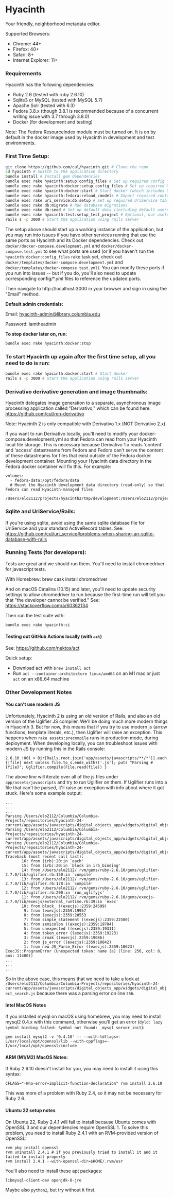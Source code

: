 # Hyacinth

Your friendly, neighborhood metadata editor.

Supported Browsers:
- Chrome: 44+
- Firefox: 40+
- Safari: 8+
- Internet Explorer: 11+

### Requirements
Hyacinth has the following dependencies:
- Ruby 2.6 (tested with ruby 2.6.10)
- Sqlite3 or MySQL (tested with MySQL 5.7)
- Apache Solr (tested with 6.3)
- Fedora 3.8.x (though 3.8.1 is recommended because of a concurrent writing issue with 3.7 through 3.8.0)
- Docker (for development and testing)

Note: The Fedora ResourceIndex module must be turned on.  It is on by default in the docker image used by Hyacinth in development and test environments.

### First Time Setup:
```sh
git clone https://github.com/cul/hyacinth.git # Clone the repo
cd hyacinth # Switch to the application directory
bundle install # Install gem dependencies
bundle exec rake hyacinth:setup:config_files # Set up required config files
bundle exec rake hyacinth:docker:setup_config_files # Set up required Docker config files
bundle exec rake hyacinth:docker:start # Start docker (which includes Solr, Fedora, and Redis)
bundle exec rake hyacinth:fedora:reload_cmodels # Import required content models into Fedora (Note: It is safe to ignore any "404 Resource Not Found" output messages encountered during this step. These are expected because the content models do not already exist in Fedora and therefore cannot be found.)
bundle exec rake uri_service:db:setup # Set up required UriService tables
bundle exec rake db:migrate # Run database migrations
bundle exec rake db:seed # Set up default data (including default users)
bundle exec rake hyacinth:test:setup_test_project # Optional, but useful for setting up a test project
rails s -p 3000 # Start the application using rails server
```

The setup above should start up a working instance of the application, but you may run into issues if you have other services running that use the same ports as Hyacinth and its Docker dependencies.  Check out `docker/docker-compose.development.yml` and `docker/docker-compose.test.yml` to see what ports are used (or if you haven't run the `hyacinth:docker:config_files` rake task yet, check out `docker/templates/docker-compose.development.yml` and `docker/templates/docker-compose.test.yml`).  You can modify these ports if you run into issues -- but if you do, you'll also need to update corresponding config/*.yml files to reference the updated ports.

Then navigate to http://localhost:3000 in your browser and sign in using the "Email" method.

**Default admin credentials:**

Email: hyacinth-admin@library.columbia.edu

Password: iamtheadmin

**To stop docker later on, run:**

```sh
bundle exec rake hyacinth:docker:stop
```

### To start Hyacinth up again after the first time setup, all you need to do is run:
```sh
bundle exec rake hyacinth:docker:start # Start docker
rails s -p 3000 # Start the application using rails server
```

### Derivativo derivative generation and image thumbnails:

Hyacinth delegates image generation to a separate, asynchronous image processing application called "Derivativo," which can be found here: https://github.com/cul/ren-derivativo

Note: Hyacinth 2 is only compatible with Derivativo 1.x (NOT Derivativo 2.x).

If you want to run Derivativo locally, you'll need to modify your docker-compose.development.yml so that Fedora can read from your Hyacinth local file storage.  This is necessary because Derivativo 1.x reads 'content' and 'access' datastreams from Fedora and Fedora can't serve the content of these datastreams for files that exist outside of the Fedora docker development container.  Mounting your Hyacinth data directory in the Fedora docker container will fix this.  For example:

```
volumes:
  - fedora-data:/opt/fedora/data
  # Mount the Hyacinth development data directory (read-only) so that Fedora can read Hyacinth-managed files
  - /Users/elo2112/projects/hyacinth2/tmp/development:/Users/elo2112/projects/hyacinth2/tmp/development:ro
```

### Sqlite and UriService/Rails:

If you're using sqlite, avoid using the same sqlite database file for UriService and your standard ActiveRecord tables.  See: https://github.com/cul/uri_service#problems-when-sharing-an-sqlite-database-with-rails

### Running Tests (for developers):

Tests are great and we should run them.  You'll need to install chromedriver for javascript tests.

With Homebrew: brew cask install chromedriver

And on macOS Catalina (10.15) and later, you'll need to update security settings to allow chromedriver to run because the first-time run will tell you that "the developer cannot be verified." See: https://stackoverflow.com/a/60362134

Then run the test suite with:

```sh
bundle exec rake hyacinth:ci
```

#### Testing out GitHub Actions locally (with `act`)

See: https://github.com/nektos/act

Quick setup:
- Download act with `brew install act`
- Run `act --container-architecture linux/amd64` on an M1 mac or just `act` on an x86_64 machine

### Other Development Notes

#### You can't use modern JS

Unfortunately, Hyacinth 2 is using an old version of Rails, and also an old version of the Uglifier JS compiler.  We'll be doing much more modern things in Hyacinth 3.  But for now, this means that if you try to use modern js (arrow functions, template literals, etc.), then Uglifier will raise an exception.  This happens when `rake assets:precompile` runs in production mode, during deployment.  When developing locally, you can troubleshoot issues with modern JS by running this in the Rails console:

```
2.6.10 :001 > Dir[Rails.root.join('app/assets/javascripts/**/*')].each {|file| next unless file.to_s.ends_with?('.js'); puts "Parsing #{file}"; Uglifier.compile(File.read(file)) }
```

The above line will iterate over all of the js files under `app/assets/javascripts` and try to run Uglifier on them.  If Uglifier runs into a file that can't be parsed, it'll raise an exception with info about where it got stuck.  Here's some example output:

```
...
...
...
Parsing /Users/elo2112/Columbia/Columbia-Projects/repositories/hyacinth-24-current/app/assets/javascripts/digital_objects_app/widgets/digital_object_synchronized_transcript_editor.js
Parsing /Users/elo2112/Columbia/Columbia-Projects/repositories/hyacinth-24-current/app/assets/javascripts/digital_objects_app/widgets/digital_object_transcript_editor.js
Parsing /Users/elo2112/Columbia/Columbia-Projects/repositories/hyacinth-24-current/app/assets/javascripts/digital_objects_app/widgets/digital_object_search.js
Traceback (most recent call last):
       16: from (irb):20:in `each'
       15: from (irb):20:in `block in irb_binding'
       14: from /Users/elo2112/.rvm/gems/ruby-2.6.10/gems/uglifier-2.7.0/lib/uglifier.rb:150:in `compile'
       13: from /Users/elo2112/.rvm/gems/ruby-2.6.10/gems/uglifier-2.7.0/lib/uglifier.rb:178:in `compile'
       12: from /Users/elo2112/.rvm/gems/ruby-2.6.10/gems/uglifier-2.7.0/lib/uglifier.rb:200:in `run_uglifyjs'
       11: from /Users/elo2112/.rvm/gems/ruby-2.6.10/gems/execjs-2.7.0/lib/execjs/external_runtime.rb:39:in `exec'
       10: from block_ ((execjs):2359:24599)
        9: from (execjs):2359:19957
        8: from (execjs):2359:20553
        7: from simple_statement ((execjs):2359:22580)
        6: from semicolon ((execjs):2359:19784)
        5: from unexpected ((execjs):2359:19311)
        4: from token_error ((execjs):2359:19223)
        3: from croak ((execjs):2359:19086)
        2: from js_error ((execjs):2359:10842)
        1: from new JS_Parse_Error ((execjs):2359:10623)
ExecJS::ProgramError (Unexpected token: name (a) (line: 256, col: 8, pos: 11480))
...
...
...
```

So in the above case, this means that we need to take a look at `/Users/elo2112/Columbia/Columbia-Projects/repositories/hyacinth-24-current/app/assets/javascripts/digital_objects_app/widgets/digital_object_search.js` because there was a parsing error on line `256`.


#### Intel MacOS Notes
If you installed mysql on macOS using homebrew, you may need to install mysql2 0.4.x with this command, otherwise you'll get an error (`dyld: lazy symbol binding failed: Symbol not found: _mysql_server_init`):

```
gem install mysql2 -v '0.4.10' -- --with-ldflags=-L/usr/local/opt/openssl/lib --with-cppflags=-I/usr/local/opt/openssl/include
```

#### ARM (M1/M2) MacOS Notes:

If Ruby 2.6.10 doesn't install for you, you may need to install it using this syntax:

`CFLAGS="-Wno-error=implicit-function-declaration" rvm install 2.6.10`

This was more of a problem with Ruby 2.4, so it may not be necessary for Ruby 2.6.

#### Ubuntu 22 setup notes

On Ubuntu 22, Ruby 2.4.1 will fail to install because Ubuntu comes with OpenSSL 3 and our dependencies require OpenSSL 1.  To solve this problem, you need to install Ruby 2.4.1 with an RVM-provided version of OpenSSL:

```
rvm pkg install openssl
rvm uninstall 2.4.1 # if you previously tried to install it and it failed to install properly
rvm install 2.4.1 --with-openssl-dir=$HOME/.rvm/usr
```

You'll also need to install these apt packages:
```
libmysql-client-dev openjdk-8-jre
```

Maybe also `python2`, but try without it first.
